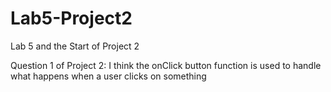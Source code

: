 # Lab5-Project2
Lab 5 and the Start of Project 2

Question 1 of Project 2:
I think the onClick button function is used to 
handle what happens when a user clicks on something


